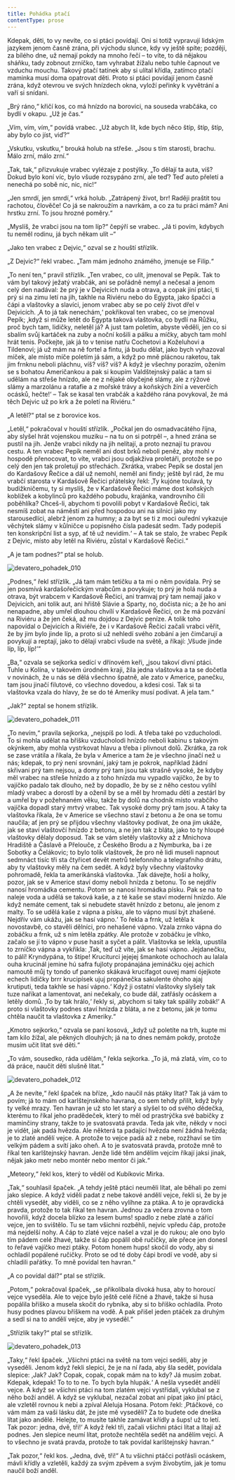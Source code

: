 ```yaml
---
title: Pohádka ptačí
contentType: prose
---
```


<section>

Kdepak, děti, to vy nevíte, co si ptáci povídají. Oni si totiž vypravují lidským jazykem jenom časně zrána, při východu slunce, kdy vy ještě spíte; později, za bílého dne, už nemají pokdy na mnoho řečí – to víte, to dá nějakou sháňku, tady zobnout zrníčko, tam vyhrabat žížalu nebo tuhle čapnout ve vzduchu mouchu. Takový ptačí tatínek aby si ulítal křídla, zatímco ptačí maminka musí doma opatrovat děti. Proto si ptáci povídají jenom časně zrána, když otevrou ve svých hnízdech okna, vyloží peřinky k vyvětrání a vaří si snídani.

</section>

<section>

„Brý ráno,“ křičí kos, co má hnízdo na borovici, na souseda vrabčáka, co bydlí v okapu. „Už je čas.“

„Vím, vím, vím,“ povídá vrabec. „Už abych lít, kde bych něco štíp, štíp, štíp, aby bylo co jíst, viď?“

„Vskutku, vskutku,“ brouká holub na střeše. „Jsou s tím starosti, brachu. Málo zrní, málo zrní.“

„Tak, tak,“ přizvukuje vrabec vylézaje z postýlky. „To dělají ta auta, víš? Dokud bylo koní víc, bylo všude rozsypáno zrní, ale teď? Teď auto přeletí a nenechá po sobě nic, nic, nic!“

„Jen smrdí, jen smrdí,“ vrká holub. „Zatrápený život, brr! Raději praštit tou rachotou, člověče! Co já se nakroužím a navrkám, a co za tu práci mám? Ani hrstku zrní. To jsou hrozné poměry.“

„Myslíš, že vrabci jsou na tom líp?“ čepýří se vrabec. „Já ti povím, kdybych tu neměl rodinu, já bych někam ulít –“

„Jako ten vrabec z Dejvic,“ ozval se z houští střízlík.

„Z Dejvic?“ řekl vrabec. „Tam mám jednoho známého, jmenuje se Filip.“

„To není ten,“ pravil střízlík. „Ten vrabec, co ulít, jmenoval se Pepík. Tak to vám byl takový ježatý vrabčák, ani se pořádně nemyl a nečesal a jenom celý den nadával: že prý je v Dejvicích nuda a otrava, a copak jiní ptáci, ti prý si na zimu letí na jih, takhle na Riviéru nebo do Egypta, jako špačci a čápi a vlaštovky a slavíci, jenom vrabec aby se po celý život dřel v Dejvicích. ‚A to já tak nenechám,‘ pokřikoval ten vrabec, co se jmenoval Pepík; ‚když si může letět do Egypta taková vlaštovka, co bydlí na Růžku, proč bych tam, lidičky, neletěl já? A just tam poletím, abyste věděli, jen co si sbalím svůj kartáček na zuby a noční košili a pálku a míčky, abych tam mohl hrát tenis. Počkejte, jak já to v tenise natřu Cochetovi a Koželuhovi a Tildenovi; já už mám na ně fortel a fintu, já budu dělat, jako bych vyhazoval míček, ale místo míče poletím já sám, a když po mně plácnou raketou, tak jim frnknu neboli pláchnu, víš? víš? víš? A když je všechny porazím, ožením se s bohatou Američankou a pak si koupím Valdštejnský palác a tam si udělám na střeše hnízdo, ale ne z nějaké obyčejné slámy, ale z rýžové slámy a marzolánu a ratafie a z mořské trávy a koňských žíní a veverčích ocásků, hečte!‘ – Tak se kasal ten vrabčák a každého rána povykoval, že má těch Dejvic už po krk a že poletí na Riviéru.“

„A letěl?“ ptal se z borovice kos.

„Letěl,“ pokračoval v houští střízlík. „Počkal jen do osmadvacátého října, aby slyšel hrát vojenskou muziku – na tu on si potrpěl –, a hned zrána se pustil na jih. Jenže vrabci nikdy na jih nelítají, a proto neznají tu pravou cestu. A ten vrabec Pepík neměl ani dost brků neboli peněz, aby mohl v hospodě přenocovat, to víte, vrabci jsou odjakživa proletáři, protože se po celý den jen tak proletují po střechách. Zkrátka, vrabec Pepík se dostal jen do Kardašovy Řečice a dál už nemohl, neměl ani findy; ještě byl rád, že mu vrabčí starosta v Kardašově Řečici přátelsky řekl: ‚Ty kujóne toulavá, ty budižkničemu, ty si myslíš, že v Kardašově Řečici máme dost koňských kobližek a kobylinců pro každého pobudu, krajánka, vandrovního čili poběhlíka? Chceš-li, abychom ti povolili pobyt v Kardašově Řečici, tak nesmíš zobat na náměstí ani před hospodou ani na silnici jako my starousedlíci, alebrž jenom za humny; a za byt se ti z moci ouřední vykazuje věchýtek slámy v kůlničce u popisného čísla padesát sedm. Tady podepiš ten konskripční list a syp, ať tě už nevidím.‘ – A tak se stalo, že vrabec Pepík z Dejvic, místo aby letěl na Riviéru, zůstal v Kardašově Řečici.“

„A je tam podnes?“ ptal se holub.

</section>


<section>

![devatero_pohadek_010](./resources/devatero_pohadek_010.jpg)

</section>

<section>

„Podnes,“ řekl střízlík. „Já tam mám tetičku a ta mi o něm povídala. Prý se jen posmívá kardašořečickým vrabcům a povykuje; to prý je holá nuda a otrava, být vrabcem v Kardašově Řečici, ani tramvaj prý tam nemají jako v Dejvicích, ani tolik aut, ani hřiště Slávie a Sparty, no, dočista nic; a že ho ani nenapadne, aby umřel dlouhou chvílí v Kardašově Řečici, on že má pozvání na Riviéru a že jen čeká, až mu dojdou z Dejvic peníze. A tolik toho napovídal o Dejvicích a Riviéře, že i v Kardašově Řečici začali vrabci věřit, že by jim bylo jinde líp, a proto si už nehledí svého zobání a jen čimčarují a povykují a reptají, jako to dělají vrabci všude na světě, a říkají: ‚Všude jinde líp, líp, líp!‘“

„Ba,“ ozvala se sejkorka sedící v dřínovém keři, „jsou takoví divní ptáci. Tuhle u Kolína, v takovém úrodném kraji, žila jedna vlaštovka a ta se dočetla v novinách, že u nás se dělá všechno špatně, ale zato v Americe, panečku, tam jsou jinačí filutové, co všechno dovedou, a kdesi cosi. Tak si ta vlaštovka vzala do hlavy, že se do té Ameriky musí podívat. A jela tam.“

„Jak?“ zeptal se honem střízlík.

</section>

<section>

![devatero_pohadek_011](./resources/devatero_pohadek_011.jpg)

</section>

<section>

„To nevím,“ pravila sejkorka, „nejspíš po lodi. A třeba také po vzducholodi. To si mohla udělat na bříšku vzducholodi hnízdo neboli kabinu s takovým okýnkem, aby mohla vystrkovat hlavu a třeba i plivnout dolů. Zkrátka, za rok se zase vrátila a říkala, že byla v Americe a tam že je všechno jinačí než u nás; kdepak, to prý není srovnání, jaký tam je pokrok, například žádní skřivani prý tam nejsou, a domy prý tam jsou tak strašně vysoké, že kdyby měl vrabec na střeše hnízdo a z toho hnízda mu vypadlo vajíčko, že by to vajíčko padalo tak dlouho, než by dopadlo, že by se z něho cestou vylíhl mladý vrabec a dorostl by a oženil by se a měl by hromadu dětí a zestárl by a umřel by v požehnaném věku, takže by dolů na chodník místo vrabčího vajíčka dopadl starý mrtvý vrabec. Tak vysoké domy prý tam jsou. A taky ta vlaštovka říkala, že v Americe se všechno staví z betonu a že ona se tomu naučila; ať jen prý se přijdou všechny vlaštovky podívat, že ona jim ukáže, jak se staví vlaštovčí hnízdo z betonu, a ne jen tak z bláta, jako to ty hloupé vlaštovky dělaly doposud. Tak se vám sletěly vlaštovky až z Mnichova Hradiště a Čáslavě a Přelouče, z Českého Brodu a z Nymburka, ba i ze Sobotky a Čelákovic; to bylo tolik vlaštovek, že pro ně lidi museli napnout sedmnáct tisíc tři sta čtyřicet devět metrů telefonního a telegrafního drátu, aby ty vlaštovky měly na čem sedět. A když byly všechny vlaštovky pohromadě, řekla ta amerikánská vlaštovka. ‚Tak dávejte, hoši a holky, pozor, jak se v Americe staví domy neboli hnízda z betonu. To se nejdřív nanosí hromádka cementu. Potom se nanosí hromádka písku. Pak se na to naleje voda a udělá se taková kaše, a z té kaše se staví moderní hnízdo. Ale když nemáte cement, tak si nebudete stavět hnízdo z betonu, ale jenom z malty. To se udělá kaše z vápna a písku, ale to vápno musí být zhašené. Nejdřív vám ukážu, jak se hasí vápno.‘ To řekla a frnk, už letěla k novostavbě, co stavěli dělníci, pro nehašené vápno. Vzala zrnko vápna do zobáčku a frnk, už s ním letěla zpátky. Ale protože v zobáčku je vlhko, začalo se jí to vápno v puse hasit a syčet a pálit. Vlaštovka se lekla, upustila to zrníčko vápna a vykřikla: ‚Tak, teď už víte, jak se hasí vápno. Jejdanečku, to pálí! Kryndypána, to štípe! Kruciturci jejejej šmankote ochochoch au lalala ouha krucinál jemine hú safra fujloty propánajána jemináčku ojej achich namoutě můj ty tondo uf panenko skákavá krucifagot ouvej mami ójejkote echech lidičky brrr krucipísek ujuj propánečka sakulente óhoho ajaj krutiputi, teda takhle se hasí vápno.‘ Když ji ostatní vlaštovky slyšely tak tuze naříkat a lamentovat, ani nečekaly, co bude dál, zatřásly ocáskem a letěly domů. ‚To by tak hrálo,‘ řekly si, ‚abychom si taky tak spálily zobák!‘ A proto si vlaštovky podnes staví hnízda z bláta, a ne z betonu, jak je tomu chtěla naučit ta vlaštovka z Ameriky.“

„Kmotro sejkorko,“ ozvala se paní kosová, „když už poletíte na trh, kupte mi tam kilo žížal, ale pěkných dlouhých; já na to dnes nemám pokdy, protože musím učit lítat své děti.“

„To vám, sousedko, ráda udělám,“ řekla sejkorka. „To já, má zlatá, vím, co to dá práce, naučit děti slušně lítat.“

</section>

<section>

![devatero_pohadek_012](./resources/devatero_pohadek_012.jpg)

</section>

<section>

„A že nevíte,“ řekl špaček na bříze, „kdo naučil nás ptáky lítat? Tak já vám to povím; já to mám od karlštejnského havrana, co sem tehdy přilít, když byly ty velké mrazy. Ten havran je už sto let starý a slyšel to od svého dědečka, kterému to říkal jeho pradědeček, který to měl od prastrýčka své babičky z maminčiny strany, takže to je svatosvatá pravda. Teda jak víte, někdy v noci je vidět, jak padá hvězda. Ale některá ta padající hvězda není žádná hvězda; je to zlaté andělí vejce. A protože to vejce padá až z nebe, rozžhaví se tím velkým pádem a svítí jako oheň. A to je svatosvatá pravda, protože mně to říkal ten karlštejnský havran. Jenže lidé těm andělím vejcím říkají jaksi jinak, nějak jako metr nebo montér nebo mentor či jak.“

„Meteory,“ řekl kos, který to věděl od Kubíkovic Mirka.

„Tak,“ souhlasil špaček. „A tehdy ještě ptáci neuměli lítat, ale běhali po zemi jako slepice. A když viděli padat z nebe takové andělí vejce, řekli si, že by je chtěli vysedět, aby viděli, co se z něho vylíhne za ptáka. A to je opravdická pravda, protože to tak říkal ten havran. Jednou za večera zrovna o tom hovořili, když docela blízko za lesem bums! spadlo z nebe zlaté a zářící vejce, jen to svištělo. Tu se tam všichni rozběhli, nejvíc vpředu čáp, protože má nejdelší nohy. A čáp to zlaté vejce našel a vzal je do rukou; ale ono bylo tím pádem celé žhavé, takže si čáp popálil obě ručičky, ale přece jen donesl to řeřavé vajíčko mezi ptáky. Potom honem hups! skočil do vody, aby si ochladil popálené ručičky. Proto se od té doby čápi brodí ve vodě, aby si chladili pařátky. To mně povídal ten havran.“

„A co povídal dál?“ ptal se střízlík.

„Potom,“ pokračoval špaček, „se přikolíbala divoká husa, aby to horoucí vejce vyseděla. Ale to vejce bylo ještě celé říčné a žhavé, takže si husa popálila bříško a musela skočit do rybníka, aby si to bříško ochladila. Proto husy podnes plavou bříškem na vodě. A pak přišel jeden ptáček za druhým a sedl si na to andělí vejce, aby je vyseděl.“

„Střízlík taky?“ ptal se střízlík.

</section>

<section>

![devatero_pohadek_013](./resources/devatero_pohadek_013.jpg)

</section>

<section>

„Taky,“ řekl špaček. „Všichni ptáci na světě na tom vejci seděli, aby je vyseděli. Jenom když řekli slepici, že je na ní řada, aby šla sedět, povídala slepice: ‚Jak? Jak? Copak, copak, copak mám na to kdy? Já musím zobat. Kdepak, kdepak! To to to ne. To bych byla hlupák.‘ A nešla vysedět andělí vejce. A když se všichni ptáci na tom zlatém vejci vystřídali, vyklubal se z něho boží anděl. A když se vyklubal, nezačal zobat ani pípat jako jiní ptáci, ale vzletěl rovnou k nebi a zpíval Aleluja Hosana. Potom řekl: ‚Ptáčkové, co vám mám za vaši lásku dát, že jste mě vyseděli? Za to budete ode dneška lítat jako andělé. Helejte, to musíte takhle zamávat křídly a šups! už to letí. Tak pozor: jedna, dvě, tři!‘ A když řekl tři, začali všichni ptáci lítat a lítají až podnes. Jen slepice neumí lítat, protože nechtěla sedět na andělím vejci. A to všechno je svatá pravda, protože to tak povídal karlštejnský havran.“

„Tak pozor,“ řekl kos. „Jedna, dvě, tři!“ A tu všichni ptáčci potřásli ocáskem, mávli křídly a vzletěli, každý za svým zpěvem a svým živobytím, jak je tomu naučil boží anděl.

</section>

